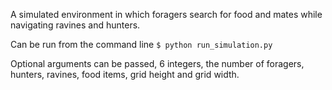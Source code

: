 A simulated environment in which foragers search for food and mates while navigating ravines and hunters.

Can be run from the command line
`$ python run_simulation.py`

Optional arguments can be passed, 6 integers, the number of foragers, hunters, ravines, food items, grid height and grid width.